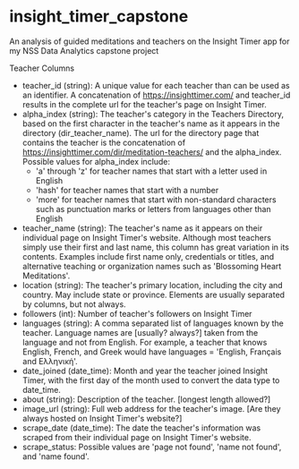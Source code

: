 # insight_timer_capstone
An analysis of guided meditations and teachers on the Insight Timer app for my NSS Data Analytics capstone project

Teacher Columns
- teacher_id (string): A unique value for each teacher than can be used as an identifier. A concatenation of https://insighttimer.com/ and teacher_id results in the complete url for the teacher's page on Insight Timer.
- alpha_index (string): The teacher's category in the Teachers Directory, based on the first character in the teacher's name as it appears in the directory (dir_teacher_name). The url for the directory page that contains the teacher is the concatenation of https://insighttimer.com/dir/meditation-teachers/ and the alpha_index.
Possible values for alpha_index include:
  - 'a' through 'z' for teacher names that start with a letter used in English
  - 'hash' for teacher names that start with a number
  - 'more' for teacher names that start with non-standard characters such as punctuation marks or letters from languages other than English
- teacher_name (string): The teacher's name as it appears on their individual page on Insight Timer's website. Although most teachers simply use their first and last name, this column has great variation in its contents. Examples include first name only, credentials or titles, and alternative teaching or organization names such as 'Blossoming Heart Meditations'.
- location (string): The teacher's primary location, including the city and country. May include state or province. Elements are usually separated by columns, but not always.
- followers (int): Number of teacher's followers on Insight Timer
- languages (string): A comma separated list of languages known by the teacher. Language names are [usually? always?] taken from the language and not from English. For example, a teacher that knows English, French, and Greek would have languages = 'English, Français and Ελληνική'.
- date_joined (date_time): Month and year the teacher joined Insight Timer, with the first day of the month used to convert the data type to date_time.
- about (string): Description of the teacher. [longest length allowed?]
- image_url (string): Full web address for the teacher's image. [Are they always hosted on Insight Timer's website?]
- scrape_date (date_time): The date the teacher's information was scraped from their individual page on Insight Timer's website.
- scrape_status: Possible values are 'page not found', 'name not found', and 'name found'.
